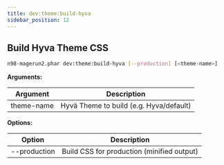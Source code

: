 ```yaml
---
title: dev:theme:build-hyva
sidebar_position: 12
---
```


## Build Hyva Theme CSS

```sh
n98-magerun2.phar dev:theme:build-hyva [--production] [<theme-name>]
```

**Arguments:**

| Argument     | Description                             |
|--------------|-----------------------------------------|
| theme-name   | Hyvä Theme to build (e.g. Hyva/default) |

**Options:**

| Option         | Description                                 |
|----------------|---------------------------------------------|
| --production   | Build CSS for production (minified output)  |
